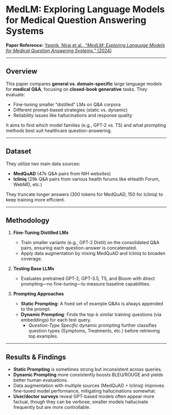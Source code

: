# MedLM: Exploring Language Models for Medical Question Answering Systems

**Paper Reference:**
[Yagnik, Niraj et al., *“MedLM: Exploring Language Models for Medical Question Answering Systems.”* (2024)](https://arxiv.org/pdf/2401.11389)

---

## Overview
This paper compares **general vs. domain-specific** large language models for **medical Q&A**, focusing on **closed-book generative** tasks. They evaluate:
- Fine-tuning smaller “distilled” LMs on Q&A corpora
- Different prompt-based strategies (static vs. dynamic)
- Reliability issues like hallucinations and response quality

It aims to find which model families (e.g., GPT-2 vs. T5) and what prompting methods best suit healthcare question-answering.

---

## Dataset
They utilize two main data sources:
- **MedQuAD** (47k Q&A pairs from NIH websites)
- **Icliniq** (29k Q&A pairs from various health forums like eHealth Forum, WebMD, etc.)

They truncate longer answers (300 tokens for MedQuAD, 150 for Icliniq) to keep training more efficient.

---

## Methodology
1. **Fine-Tuning Distilled LMs**  
   - Train smaller variants (e.g., GPT-2 Distil) on the consolidated Q&A pairs, ensuring each question-answer is concatenated.
   - Apply data augmentation by mixing MedQuAD and Icliniq to broaden coverage.

2. **Testing Base LLMs**  
   - Evaluates pretrained GPT-2, GPT-3.5, T5, and Bloom with direct prompting—no fine-tuning—to measure baseline capabilities.

3. **Prompting Approaches**  
   - **Static Prompting**: A fixed set of example Q&As is always appended to the prompt.
   - **Dynamic Prompting**: Finds the top-k similar training questions (via embeddings) for each test query.  
     - *Question-Type Specific* dynamic prompting further classifies question types (Symptoms, Treatments, etc.) before retrieving top examples.

---

## Results & Findings
- **Static Prompting** is sometimes strong but inconsistent across queries.
- **Dynamic Prompting** more consistently boosts BLEU/ROUGE and yields better human evaluations.
- Data augmentation with multiple sources (MedQuAD + Icliniq) improves fine-tuned model performance, mitigating hallucinations somewhat.
- **User/doctor surveys** reveal GPT-based models often appear more factual, though they can be verbose; smaller models hallucinate frequently but are more controllable.


